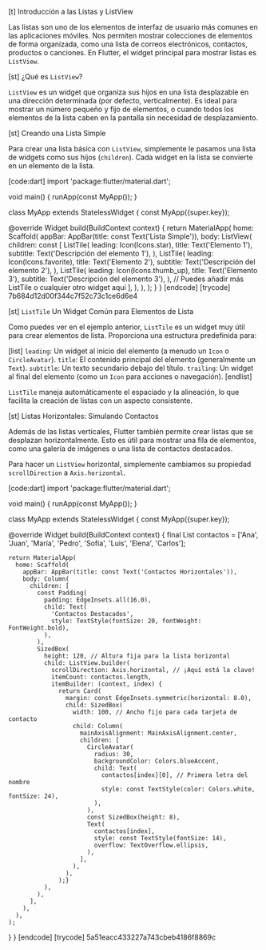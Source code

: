 [t] Introducción a las Listas y ListView

Las listas son uno de los elementos de interfaz de usuario más comunes en las aplicaciones móviles. Nos permiten mostrar colecciones de elementos de forma organizada, como una lista de correos electrónicos, contactos, productos o canciones. En Flutter, el widget principal para mostrar listas es `ListView`.

[st] ¿Qué es `ListView`?

`ListView` es un widget que organiza sus hijos en una lista desplazable en una dirección determinada (por defecto, verticalmente). Es ideal para mostrar un número pequeño y fijo de elementos, o cuando todos los elementos de la lista caben en la pantalla sin necesidad de desplazamiento.

[st] Creando una Lista Simple

Para crear una lista básica con `ListView`, simplemente le pasamos una lista de widgets como sus hijos (`children`). Cada widget en la lista se convierte en un elemento de la lista.

[code:dart]
import 'package:flutter/material.dart';

void main() {
  runApp(const MyApp());
}

class MyApp extends StatelessWidget {
  const MyApp({super.key});

  @override
  Widget build(BuildContext context) {
    return MaterialApp(
      home: Scaffold(
        appBar: AppBar(title: const Text('Lista Simple')),
        body: ListView(
          children: const <Widget>[
            ListTile(
              leading: Icon(Icons.star),
              title: Text('Elemento 1'),
              subtitle: Text('Descripción del elemento 1'),
            ),
            ListTile(
              leading: Icon(Icons.favorite),
              title: Text('Elemento 2'),
              subtitle: Text('Descripción del elemento 2'),
            ),
            ListTile(
              leading: Icon(Icons.thumb_up),
              title: Text('Elemento 3'),
              subtitle: Text('Descripción del elemento 3'),
            ),
            // Puedes añadir más ListTile o cualquier otro widget aquí
          ],
        ),
      ),
    );
  }
}
[endcode]
[trycode] 7b684d12d00f344c7f52c73c1ce6d6e4

[st] `ListTile` Un Widget Común para Elementos de Lista

Como puedes ver en el ejemplo anterior, `ListTile` es un widget muy útil para crear elementos de lista. Proporciona una estructura predefinida para:

[list]
`leading`: Un widget al inicio del elemento (a menudo un `Icon` o `CircleAvatar`).
`title`: El contenido principal del elemento (generalmente un `Text`).
`subtitle`: Un texto secundario debajo del título.
`trailing`: Un widget al final del elemento (como un `Icon` para acciones o navegación).
[endlist]

`ListTile` maneja automáticamente el espaciado y la alineación, lo que facilita la creación de listas con un aspecto consistente.

[st] Listas Horizontales: Simulando Contactos

Además de las listas verticales, Flutter también permite crear listas que se desplazan horizontalmente. Esto es útil para mostrar una fila de elementos, como una galería de imágenes o una lista de contactos destacados.

Para hacer un `ListView` horizontal, simplemente cambiamos su propiedad `scrollDirection` a `Axis.horizontal`.

[code:dart]
import 'package:flutter/material.dart';

void main() {
  runApp(const MyApp());
}

class MyApp extends StatelessWidget {
  const MyApp({super.key});

  @override
  Widget build(BuildContext context) {
    final List<String> contactos = ['Ana', 'Juan', 'María', 'Pedro', 'Sofía', 'Luis', 'Elena', 'Carlos'];

    return MaterialApp(
      home: Scaffold(
        appBar: AppBar(title: const Text('Contactos Horizontales')),
        body: Column(
          children: [
            const Padding(
              padding: EdgeInsets.all(16.0),
              child: Text(
                'Contactos Destacados',
                style: TextStyle(fontSize: 20, fontWeight: FontWeight.bold),
              ),
            ),
            SizedBox(
              height: 120, // Altura fija para la lista horizontal
              child: ListView.builder(
                scrollDirection: Axis.horizontal, // ¡Aquí está la clave!
                itemCount: contactos.length,
                itemBuilder: (context, index) {
                  return Card(
                    margin: const EdgeInsets.symmetric(horizontal: 8.0),
                    child: SizedBox(
                      width: 100, // Ancho fijo para cada tarjeta de contacto
                      child: Column(
                        mainAxisAlignment: MainAxisAlignment.center,
                        children: [
                          CircleAvatar(
                            radius: 30,
                            backgroundColor: Colors.blueAccent,
                            child: Text(
                              contactos[index][0], // Primera letra del nombre
                              style: const TextStyle(color: Colors.white, fontSize: 24),
                            ),
                          ),
                          const SizedBox(height: 8),
                          Text(
                            contactos[index],
                            style: const TextStyle(fontSize: 14),
                            overflow: TextOverflow.ellipsis,
                          ),
                        ],
                      ),
                    ),
                  );}
              ),
            ),
          ],
        ),
      ),
    );
  }
}
[endcode]
[trycode] 5a51eacc433227a743cbeb4186f8869c